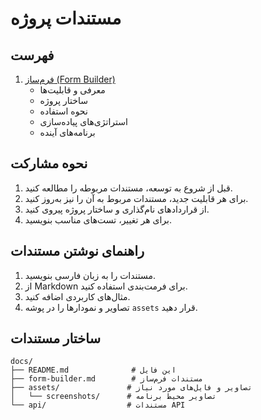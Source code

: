 # مستندات پروژه

## فهرست

1. [فرم‌ساز (Form Builder)](./form-builder.md)
   - معرفی و قابلیت‌ها
   - ساختار پروژه
   - نحوه استفاده
   - استراتژی‌های پیاده‌سازی
   - برنامه‌های آینده

## نحوه مشارکت

1. قبل از شروع به توسعه، مستندات مربوطه را مطالعه کنید.
2. برای هر قابلیت جدید، مستندات مربوط به آن را نیز به‌روز کنید.
3. از قراردادهای نام‌گذاری و ساختار پروژه پیروی کنید.
4. برای هر تغییر، تست‌های مناسب بنویسید.

## راهنمای نوشتن مستندات

1. مستندات را به زبان فارسی بنویسید.
2. از Markdown برای فرمت‌بندی استفاده کنید.
3. مثال‌های کاربردی اضافه کنید.
4. تصاویر و نمودارها را در پوشه `assets` قرار دهید.

## ساختار مستندات

```
docs/
├── README.md              # این فایل
├── form-builder.md        # مستندات فرم‌ساز
├── assets/               # تصاویر و فایل‌های مورد نیاز
│   └── screenshots/      # تصاویر محیط برنامه
└── api/                  # مستندات API
``` 
